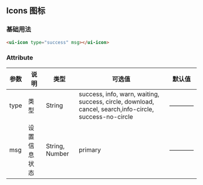 ## Icons 图标

### 基础用法

```html
<ui-icon type="success" msg></ui-icon>
```

### Attribute

| 参数      | 说明    | 类型      | 可选值       | 默认值   |
|---------- |-------- |---------- |------------ |-------- |
|type | 类型 |String |success, info, warn, waiting, success, circle, download, cancel, search,info-circle, success-no-circle|———— |
|msg |设置信息状态 |String, Number |primary|———— |

